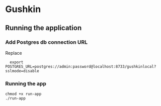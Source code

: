 # Gushkin

## Running the application

### Add Postgres db connection URL

Replace

```
  export POSTGRES_URL=postgres://admin:password@localhost:8733/gushkinlocal?sslmode=disable
```

### Running the app

```
chmod +x run-app
./run-app
```
